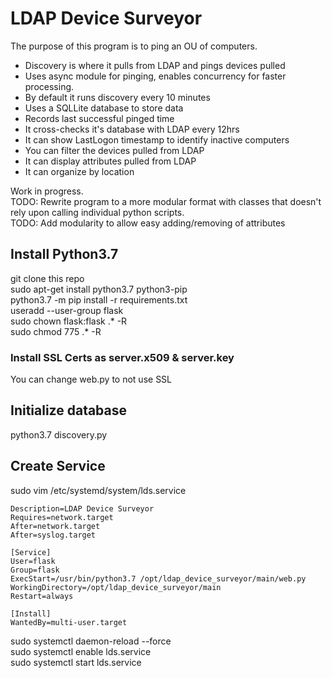 # LDAP Device Surveyor
The purpose of this program is to ping an OU of computers.
* Discovery is where it pulls from LDAP and pings devices pulled
* Uses async module for pinging, enables concurrency for faster processing.
* By default it runs discovery every 10 minutes
* Uses a SQLLite database to store data
* Records last successful pinged time
* It cross-checks it's database with LDAP every 12hrs
* It can show LastLogon timestamp to identify inactive computers
* You can filter the devices pulled from LDAP
* It can display attributes pulled from LDAP
* It can organize by location

Work in progress.  
TODO: Rewrite program to a more modular format with classes that doesn't rely upon calling individual python scripts.  
TODO: Add modularity to allow easy adding/removing of attributes  

## Install Python3.7
git clone this repo  
sudo apt-get install python3.7 python3-pip   
python3.7 -m pip install -r requirements.txt  
useradd --user-group flask  
sudo chown flask:flask .* -R  
sudo chmod 775 .* -R  

### Install SSL Certs as server.x509 & server.key
You can change web.py to not use SSL

## Initialize database
python3.7 discovery.py

## Create Service
sudo vim /etc/systemd/system/lds.service

```[Unit]  
Description=LDAP Device Surveyor  
Requires=network.target  
After=network.target  
After=syslog.target  

[Service]  
User=flask 
Group=flask  
ExecStart=/usr/bin/python3.7 /opt/ldap_device_surveyor/main/web.py  
WorkingDirectory=/opt/ldap_device_surveyor/main
Restart=always  

[Install]  
WantedBy=multi-user.target
```

sudo systemctl daemon-reload --force  
sudo systemctl enable lds.service  
sudo systemctl start lds.service  
